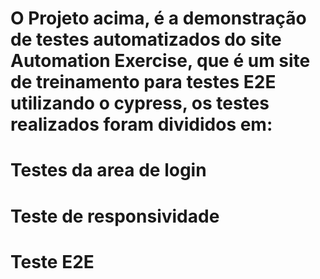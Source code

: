 # O Projeto acima, é a demonstração de testes automatizados do site Automation Exercise, que é um site de treinamento para testes E2E utilizando o cypress, os testes realizados foram divididos em:
# Testes da area de login
# Teste de responsividade
# Teste E2E